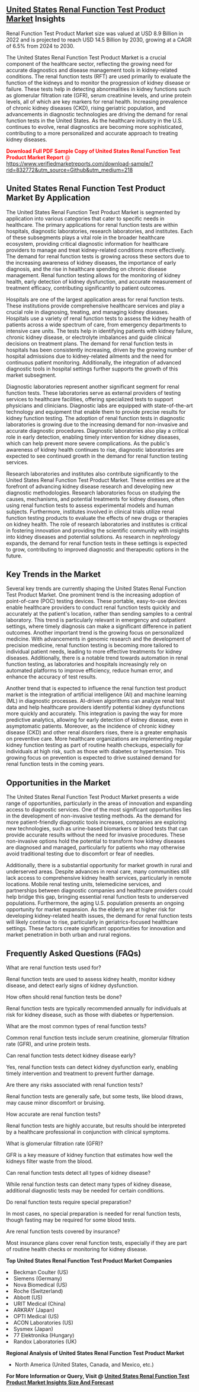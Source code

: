 <h2><a href="https://www.verifiedmarketreports.com/download-sample/?rid=832772&amp;utm_source=Github&amp;utm_medium=218" target="_blank">United States Renal Function Test Product Market</a> Insights</h2><p>Renal Function Test Product Market size was valued at USD 8.9 Billion in 2022 and is projected to reach USD 14.5 Billion by 2030, growing at a CAGR of 6.5% from 2024 to 2030.</p><p><p>The United States Renal Function Test Product Market is a crucial component of the healthcare sector, reflecting the growing need for accurate diagnostics and disease management tools in kidney-related conditions. The renal function tests (RFT) are used primarily to evaluate the function of the kidneys and to monitor the progression of kidney disease or failure. These tests help in detecting abnormalities in kidney functions such as glomerular filtration rate (GFR), serum creatinine levels, and urine protein levels, all of which are key markers for renal health. Increasing prevalence of chronic kidney diseases (CKD), rising geriatric population, and advancements in diagnostic technologies are driving the demand for renal function tests in the United States. As the healthcare industry in the U.S. continues to evolve, renal diagnostics are becoming more sophisticated, contributing to a more personalized and accurate approach to treating kidney diseases. <p><span class=""><span style="color: #ff0000;"><strong>Download Full PDF Sample Copy of United States Renal Function Test Product Market Report</strong> @ </span><a href="https://www.verifiedmarketreports.com/download-sample/?rid=832772&amp;utm_source=Github&amp;utm_medium=218" target="_blank">https://www.verifiedmarketreports.com/download-sample/?rid=832772&amp;utm_source=Github&amp;utm_medium=218</a></span></p></p> <h2>United States Renal Function Test Product Market By Application</h2> <p>The United States Renal Function Test Product Market is segmented by application into various categories that cater to specific needs in healthcare. The primary applications for renal function tests are within hospitals, diagnostic laboratories, research laboratories, and institutes. Each of these subsegments plays a vital role in the broader healthcare ecosystem, providing critical diagnostic information for healthcare providers to manage and treat kidney-related conditions more effectively. The demand for renal function tests is growing across these sectors due to the increasing awareness of kidney diseases, the importance of early diagnosis, and the rise in healthcare spending on chronic disease management. Renal function testing allows for the monitoring of kidney health, early detection of kidney dysfunction, and accurate measurement of treatment efficacy, contributing significantly to patient outcomes. <p>Hospitals are one of the largest application areas for renal function tests. These institutions provide comprehensive healthcare services and play a crucial role in diagnosing, treating, and managing kidney diseases. Hospitals use a variety of renal function tests to assess the kidney health of patients across a wide spectrum of care, from emergency departments to intensive care units. The tests help in identifying patients with kidney failure, chronic kidney disease, or electrolyte imbalances and guide clinical decisions on treatment plans. The demand for renal function tests in hospitals has been consistently increasing, driven by the growing number of hospital admissions due to kidney-related ailments and the need for continuous patient monitoring. Additionally, the integration of advanced diagnostic tools in hospital settings further supports the growth of this market subsegment.</p> <p>Diagnostic laboratories represent another significant segment for renal function tests. These laboratories serve as external providers of testing services to healthcare facilities, offering specialized tests to support physicians and clinicians. Diagnostic labs are equipped with state-of-the-art technology and equipment that enable them to provide precise results for kidney function testing. The adoption of renal function tests in diagnostic laboratories is growing due to the increasing demand for non-invasive and accurate diagnostic procedures. Diagnostic laboratories also play a critical role in early detection, enabling timely intervention for kidney diseases, which can help prevent more severe complications. As the public's awareness of kidney health continues to rise, diagnostic laboratories are expected to see continued growth in the demand for renal function testing services.</p> <p>Research laboratories and institutes also contribute significantly to the United States Renal Function Test Product Market. These entities are at the forefront of advancing kidney disease research and developing new diagnostic methodologies. Research laboratories focus on studying the causes, mechanisms, and potential treatments for kidney diseases, often using renal function tests to assess experimental models and human subjects. Furthermore, institutes involved in clinical trials utilize renal function testing products to evaluate the effects of new drugs or therapies on kidney health. The role of research laboratories and institutes is critical in fostering innovation and providing the scientific community with insights into kidney diseases and potential solutions. As research in nephrology expands, the demand for renal function tests in these settings is expected to grow, contributing to improved diagnostic and therapeutic options in the future.</p> <h2>Key Trends in the Market</h2> <p>Several key trends are currently shaping the United States Renal Function Test Product Market. One prominent trend is the increasing adoption of point-of-care (POC) testing devices. These portable, easy-to-use devices enable healthcare providers to conduct renal function tests quickly and accurately at the patient's location, rather than sending samples to a central laboratory. This trend is particularly relevant in emergency and outpatient settings, where timely diagnosis can make a significant difference in patient outcomes. Another important trend is the growing focus on personalized medicine. With advancements in genomic research and the development of precision medicine, renal function testing is becoming more tailored to individual patient needs, leading to more effective treatments for kidney diseases. Additionally, there is a notable trend towards automation in renal function testing, as laboratories and hospitals increasingly rely on automated platforms to improve efficiency, reduce human error, and enhance the accuracy of test results.</p> <p>Another trend that is expected to influence the renal function test product market is the integration of artificial intelligence (AI) and machine learning (ML) in diagnostic processes. AI-driven algorithms can analyze renal test data and help healthcare providers identify potential kidney dysfunctions more quickly and accurately. This integration is paving the way for more predictive analytics, allowing for early detection of kidney disease, even in asymptomatic patients. Moreover, as the incidence of chronic kidney disease (CKD) and other renal disorders rises, there is a greater emphasis on preventive care. More healthcare organizations are implementing regular kidney function testing as part of routine health checkups, especially for individuals at high risk, such as those with diabetes or hypertension. This growing focus on prevention is expected to drive sustained demand for renal function tests in the coming years.</p> <h2>Opportunities in the Market</h2> <p>The United States Renal Function Test Product Market presents a wide range of opportunities, particularly in the areas of innovation and expanding access to diagnostic services. One of the most significant opportunities lies in the development of non-invasive testing methods. As the demand for more patient-friendly diagnostic tools increases, companies are exploring new technologies, such as urine-based biomarkers or blood tests that can provide accurate results without the need for invasive procedures. These non-invasive options hold the potential to transform how kidney diseases are diagnosed and managed, particularly for patients who may otherwise avoid traditional testing due to discomfort or fear of needles.</p> <p>Additionally, there is a substantial opportunity for market growth in rural and underserved areas. Despite advances in renal care, many communities still lack access to comprehensive kidney health services, particularly in remote locations. Mobile renal testing units, telemedicine services, and partnerships between diagnostic companies and healthcare providers could help bridge this gap, bringing essential renal function tests to underserved populations. Furthermore, the aging U.S. population presents an ongoing opportunity for market expansion. As the elderly are at higher risk for developing kidney-related health issues, the demand for renal function tests will likely continue to rise, particularly in geriatrics-focused healthcare settings. These factors create significant opportunities for innovation and market penetration in both urban and rural regions.</p> <h2>Frequently Asked Questions (FAQs)</h2> <p>What are renal function tests used for?</p> <p>Renal function tests are used to assess kidney health, monitor kidney disease, and detect early signs of kidney dysfunction.</p> <p>How often should renal function tests be done?</p> <p>Renal function tests are typically recommended annually for individuals at risk for kidney disease, such as those with diabetes or hypertension.</p> <p>What are the most common types of renal function tests?</p> <p>Common renal function tests include serum creatinine, glomerular filtration rate (GFR), and urine protein tests.</p> <p>Can renal function tests detect kidney disease early?</p> <p>Yes, renal function tests can detect kidney dysfunction early, enabling timely intervention and treatment to prevent further damage.</p> <p>Are there any risks associated with renal function tests?</p> <p>Renal function tests are generally safe, but some tests, like blood draws, may cause minor discomfort or bruising.</p> <p>How accurate are renal function tests?</p> <p>Renal function tests are highly accurate, but results should be interpreted by a healthcare professional in conjunction with clinical symptoms.</p> <p>What is glomerular filtration rate (GFR)?</p> <p>GFR is a key measure of kidney function that estimates how well the kidneys filter waste from the blood.</p> <p>Can renal function tests detect all types of kidney disease?</p> <p>While renal function tests can detect many types of kidney disease, additional diagnostic tests may be needed for certain conditions.</p> <p>Do renal function tests require special preparation?</p> <p>In most cases, no special preparation is needed for renal function tests, though fasting may be required for some blood tests.</p> <p>Are renal function tests covered by insurance?</p> <p>Most insurance plans cover renal function tests, especially if they are part of routine health checks or monitoring for kidney disease.</p> </p><p><strong>Top United States Renal Function Test Product Market Companies</strong></p><div data-test-id=""><p><li>Beckman Coulter (US)</li><li> Siemens (Germany)</li><li> Nova Biomedical (US)</li><li> Roche (Switzerland)</li><li> Abbott (US)</li><li> URIT Medical (China)</li><li> ARKRAY (Japan)</li><li> OPTI Medical (US)</li><li> ACON Laboratories (US)</li><li> Sysmex (Japan)</li><li> 77 Elektronika (Hungary)</li><li> Randox Laboratories (UK)</li></p><div><strong>Regional Analysis of&nbsp;United States Renal Function Test Product Market</strong></div><ul><li dir="ltr"><p dir="ltr">North America&nbsp;(United States, Canada, and Mexico, etc.)</p></li></ul><p><strong>For More Information or Query, Visit @&nbsp;</strong><strong><a href="https://www.verifiedmarketreports.com/product/renal-function-test-product-market/?utm_source=Github&amp;utm_medium=218" target="_blank">United States Renal Function Test Product Market Insights Size And Forecast</a></strong></p></div>
